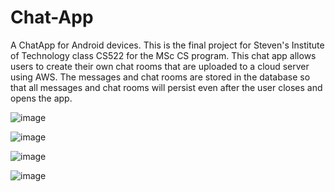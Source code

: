 # Chat-App
A ChatApp for Android devices. This is the final project for Steven's Institute of Technology class CS522 for the MSc CS program.
This chat app allows users to create their own chat rooms that are uploaded to a cloud server using AWS. The messages and chat rooms are stored in the database so that all messages and chat rooms will persist even after the user closes and opens the app. 

![image](https://user-images.githubusercontent.com/98127581/192337333-6f836b9e-164c-4d0d-bfac-6ab9ec93bb66.png)

![image](https://user-images.githubusercontent.com/98127581/192344255-266da6af-7c98-48d1-8868-dac169548f3b.png)

![image](https://user-images.githubusercontent.com/98127581/192344377-537e4f39-338e-4a44-b61b-11591f726cbe.png)

![image](https://user-images.githubusercontent.com/98127581/192344568-8c3ad72a-6a5e-4856-b0f7-6b98e4379a26.png)
